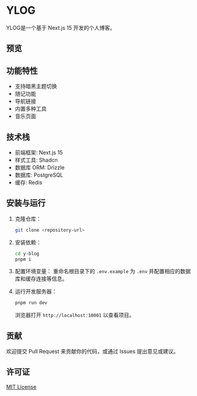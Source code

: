 # YLOG

YLOG是一个基于 Next.js 15 开发的个人博客。

## 预览

## 功能特性

- 支持暗黑主题切换
- 随记功能
- 导航链接
- 内置多种工具
- 音乐页面

## 技术栈

- 前端框架: Next.js 15
- 样式工具: Shadcn
- 数据库 ORM: Drizzle
- 数据库: PostgreSQL
- 缓存: Redis

## 安装与运行

1. 克隆仓库：

    ```bash
    git clone <repository-url>
    ```

2. 安装依赖：

    ```bash
    cd y-blog
    pnpm i
    ```

3. 配置环境变量：
   重命名根目录下的 `.env.example` 为 `.env` 并配置相应的数据库和缓存连接等信息。

4. 运行开发服务器：

    ```bash
    pnpm run dev
    ```

    浏览器打开 `http://localhost:10001` 以查看项目。

## 贡献

欢迎提交 Pull Request 来贡献你的代码，或通过 Issues 提出意见或建议。

## 许可证

[MIT License](LICENSE)
